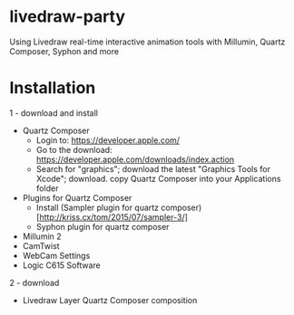 # livedraw-party
Using Livedraw real-time interactive animation tools with Millumin, Quartz Composer, Syphon and more

# Installation
1 - download and install 
  * Quartz Composer
    * Login to: https://developer.apple.com/
    * Go to the download: https://developer.apple.com/downloads/index.action
    * Search for "graphics"; download the latest "Graphics Tools for Xcode"; download. copy Quartz Composer into your Applications folder 
  * Plugins for Quartz Composer
    * Install (Sampler plugin for quartz composer)[http://kriss.cx/tom/2015/07/sampler-3/]
    * Syphon plugin for quartz composer
  * Millumin 2
  * CamTwist 
  * WebCam Settings
  * Logic C615 Software
  
2 - download
  * Livedraw Layer Quartz Composer composition
